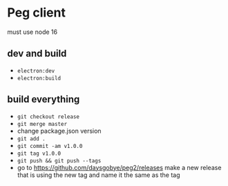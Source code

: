 # Peg client
must use node 16

## dev and build
* `electron:dev`
* `electron:build`

## build everything 
* `git checkout release`
* `git merge master`
* change package.json version
* `git add .`
* `git commit -am v1.0.0`
* `git tag v1.0.0`
* `git push && git push --tags`
* go to https://github.com/daysgobye/peg2/releases make a new release that is using the new tag and name it the same as the tag